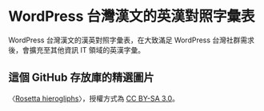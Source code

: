 # WordPress 台灣漢文的英漢對照字彙表
WordPress 台灣漢文的漢英對照字彙表，在大致滿足 WordPress 台灣社群需求後，會擴充至其他資訊 IT 領域的英漢字彙。

## 這個 GitHub 存放庫的精選圖片
〈[Rosetta hierogliphs](https://commons.wikimedia.org/w/index.php?curid=6130225)〉，授權方式為 [CC BY-SA 3.0](https://creativecommons.org/licenses/by-sa/3.0/?ref=openverse)。
